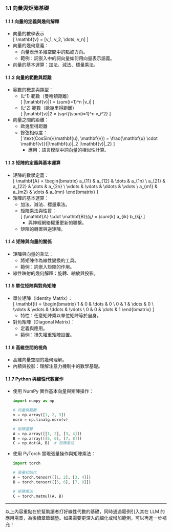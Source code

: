 ### **1.1 向量與矩陣基礎**

#### **1.1.1 向量的定義與幾何解釋**  
- 向量的數學表示  
  \[
  \mathbf{v} = [v_1, v_2, \dots, v_n]
  \]  
- 向量的幾何意義：  
  - 向量表示多維空間中的點或方向。  
  - 範例：詞嵌入中的詞向量如何用向量表示語義。  
- 向量的基本運算：加法、減法、標量乘法。  

#### **1.1.2 向量的範數與距離**
- 範數的概念與類型：  
  - \(L^1\) 範數（曼哈頓距離）  
    \[
    \|\mathbf{v}\|_1 = \sum_{i=1}^n |v_i|
    \]
  - \(L^2\) 範數（歐幾里得距離）  
    \[
    \|\mathbf{v}\|_2 = \sqrt{\sum_{i=1}^n v_i^2}
    \]  
- 向量之間的距離：  
  - 歐幾里得距離  
  - 餘弦相似度：  
    \[
    \text{CosSim}(\mathbf{u}, \mathbf{v}) = \frac{\mathbf{u} \cdot \mathbf{v}}{\|\mathbf{u}\|_2 \|\mathbf{v}\|_2}
    \]  
    - 應用：語言模型中詞向量的相似性計算。

#### **1.1.3 矩陣的定義與基本運算**
- 矩陣的數學定義：  
  \[
  \mathbf{A} = 
  \begin{bmatrix}
  a_{11} & a_{12} & \dots & a_{1n} \\
  a_{21} & a_{22} & \dots & a_{2n} \\
  \vdots & \vdots & \ddots & \vdots \\
  a_{m1} & a_{m2} & \dots & a_{mn}
  \end{bmatrix}
  \]  
- 矩陣的基本運算：  
  - 加法、減法、標量乘法。  
  - 矩陣乘法與性質：  
    \[
    (\mathbf{A} \cdot \mathbf{B})_{ij} = \sum_{k} a_{ik} b_{kj}
    \]  
    - 與神經網絡權重更新的聯繫。  
  - 矩陣的轉置與逆矩陣。  

#### **1.1.4 矩陣與向量的關係**
- 矩陣與向量的乘法：  
  - 將矩陣作為線性變換的工具。  
  - 範例：詞嵌入矩陣的作用。  
- 線性映射的幾何解釋：旋轉、縮放與投影。  

#### **1.1.5 單位矩陣與對角矩陣**
- 單位矩陣（Identity Matrix）：  
  \[
  \mathbf{I} = 
  \begin{bmatrix}
  1 & 0 & \dots & 0 \\
  0 & 1 & \dots & 0 \\
  \vdots & \vdots & \ddots & \vdots \\
  0 & 0 & \dots & 1
  \end{bmatrix}
  \]  
  - 特性：任意矩陣乘以單位矩陣等於自身。  
- 對角矩陣（Diagonal Matrix）：  
  - 定義與應用。  
  - 範例：損失權重矩陣設置。  

#### **1.1.6 高維空間的視角**
- 高維向量空間的幾何理解。  
- 內積與投影：理解注意力機制中的數學基礎。  

#### **1.1.7 Python 與線性代數實作**
- 使用 NumPy 實作基本向量與矩陣操作：  
  ```python
  import numpy as np
  
  # 向量與範數
  v = np.array([1, 2, 3])
  norm = np.linalg.norm(v)
  
  # 矩陣運算
  A = np.array([[1, 2], [3, 4]])
  B = np.array([[5, 6], [7, 8]])
  C = np.dot(A, B)  # 矩陣乘法
  ```  
- 使用 PyTorch 實現張量操作與矩陣乘法：  
  ```python
  import torch
  
  # 張量初始化
  A = torch.tensor([[1, 2], [3, 4]])
  B = torch.tensor([[5, 6], [7, 8]])
  
  # 矩陣乘法
  C = torch.matmul(A, B)
  ```

---

以上內容重點在於幫助讀者打好線性代數的基礎，同時通過範例引入其在 LLM 的應用場景，為後續章節鋪墊。如果需要更深入的細化或增加範例，可以再進一步補充！
